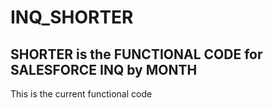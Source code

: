 # INQ_SHORTER
## SHORTER is the FUNCTIONAL CODE for SALESFORCE INQ by MONTH

This is the current functional code
